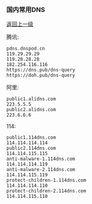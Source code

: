 ### 国内常用DNS

[返回上一级](/index.md)

腾讯:
```
pdns.dnspod.cn
119.29.29.29
119.28.28.28
182.254.116.116
https://dns.pub/dns-query
https://doh.pub/dns-query
```

阿里:
```
public1.alidns.com
223.5.5.5
public2.alidns.com
223.6.6.6
```

114:
```
public1.114dns.com
114.114.114.114
public2.114dns.com
114.114.115.115
anti-malware-1.114dns.com
114.114.114.119
anti-malware-2.114dns.com
114.114.115.119
protect-children-1.114dns.com
114.114.114.110
protect-children-2.114dns.com
114.114.115.110
```

